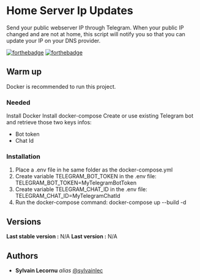 # Home Server Ip Updates
Send your public webserver IP through Telegram.
When your public IP changed and are not at home, this script will notify you so that you can update your IP on your DNS provider.

[![forthebadge](http://forthebadge.com/images/badges/built-with-love.svg)](http://forthebadge.com)  [![forthebadge](http://forthebadge.com/images/badges/powered-by-electricity.svg)](http://forthebadge.com)

## Warm up

Docker is recommended to run this project.

### Needed

Install Docker
Install docker-compose
Create or use existing Telegram bot and retrieve those two keys infos:
- Bot token
- Chat Id

### Installation

1) Place a .env file in he same folder as the docker-compose.yml
2) Create variable TELEGRAM_BOT_TOKEN in the .env file: TELEGRAM_BOT_TOKEN=MyTelegramBotToken
3) Create variable TELEGRAM_CHAT_ID in the .env file: TELEGRAM_CHAT_ID=MyTelegramChatId
4) Run the docker-compose command: docker-compose up --build -d

## Versions
**Last stable version :** N/A
**Last version :** N/A

## Authors
* **Sylvain Lecornu** _alias_ [@sylvainlec](https://github.com/sylvainlec)
